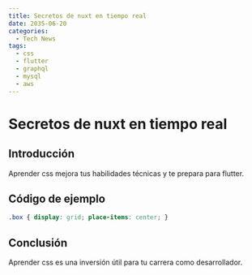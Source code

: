 ```yaml
---
title: Secretos de nuxt en tiempo real
date: 2035-06-20
categories:
  - Tech News
tags:
  - css
  - flutter
  - graphql
  - mysql
  - aws
---
```


# Secretos de nuxt en tiempo real

## Introducción

Aprender css mejora tus habilidades técnicas y te prepara para flutter.

## Código de ejemplo

```css
.box { display: grid; place-items: center; }
```

## Conclusión

Aprender css es una inversión útil para tu carrera como desarrollador.